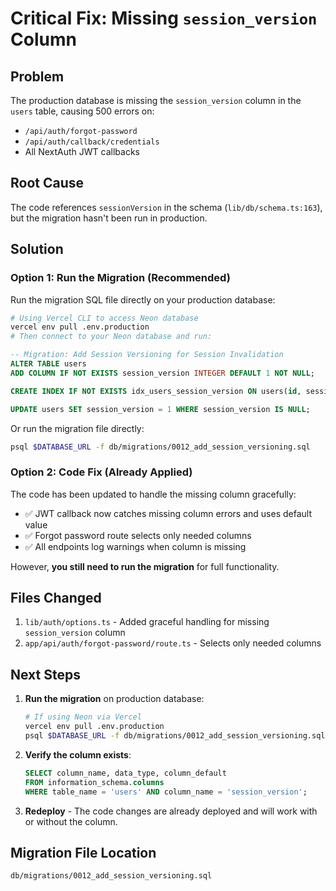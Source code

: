 # Critical Fix: Missing `session_version` Column

## Problem
The production database is missing the `session_version` column in the `users` table, causing 500 errors on:
- `/api/auth/forgot-password` 
- `/api/auth/callback/credentials`
- All NextAuth JWT callbacks

## Root Cause
The code references `sessionVersion` in the schema (`lib/db/schema.ts:163`), but the migration hasn't been run in production.

## Solution

### Option 1: Run the Migration (Recommended)

Run the migration SQL file directly on your production database:

```bash
# Using Vercel CLI to access Neon database
vercel env pull .env.production
# Then connect to your Neon database and run:
```

```sql
-- Migration: Add Session Versioning for Session Invalidation
ALTER TABLE users
ADD COLUMN IF NOT EXISTS session_version INTEGER DEFAULT 1 NOT NULL;

CREATE INDEX IF NOT EXISTS idx_users_session_version ON users(id, session_version);

UPDATE users SET session_version = 1 WHERE session_version IS NULL;
```

Or run the migration file directly:
```bash
psql $DATABASE_URL -f db/migrations/0012_add_session_versioning.sql
```

### Option 2: Code Fix (Already Applied)

The code has been updated to handle the missing column gracefully:
- ✅ JWT callback now catches missing column errors and uses default value
- ✅ Forgot password route selects only needed columns
- ✅ All endpoints log warnings when column is missing

However, **you still need to run the migration** for full functionality.

## Files Changed

1. `lib/auth/options.ts` - Added graceful handling for missing `session_version` column
2. `app/api/auth/forgot-password/route.ts` - Selects only needed columns

## Next Steps

1. **Run the migration** on production database:
   ```bash
   # If using Neon via Vercel
   vercel env pull .env.production
   psql $DATABASE_URL -f db/migrations/0012_add_session_versioning.sql
   ```

2. **Verify the column exists**:
   ```sql
   SELECT column_name, data_type, column_default 
   FROM information_schema.columns 
   WHERE table_name = 'users' AND column_name = 'session_version';
   ```

3. **Redeploy** - The code changes are already deployed and will work with or without the column.

## Migration File Location
`db/migrations/0012_add_session_versioning.sql`

